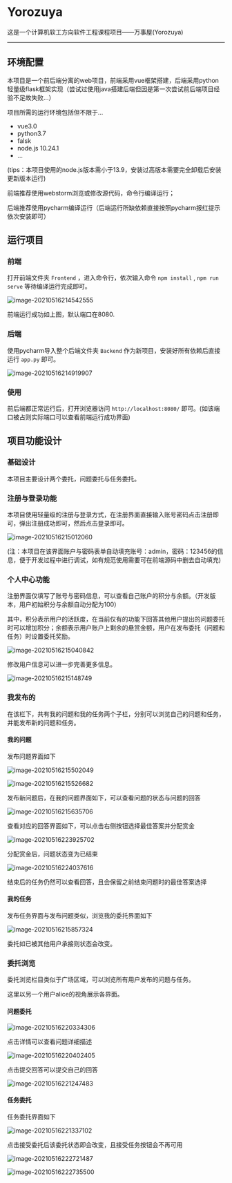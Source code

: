 # Yorozuya

这是一个计算机软工方向软件工程课程项目——万事屋(Yorozuya)

****

## 环境配置

本项目是一个前后端分离的web项目，前端采用vue框架搭建，后端采用python轻量级flask框架实现（尝试过使用java搭建后端但因是第一次尝试前后端项目经验不足故失败...）

项目所需的运行环境包括但不限于...

- vue3.0
- python3.7
- falsk
- node.js 10.24.1
- ...

(tips：本项目使用的node.js版本需小于13.9，安装过高版本需要完全卸载后安装更新版本运行)

前端推荐使用webstorm浏览或修改源代码，命令行编译运行；

后端推荐使用pycharm编译运行（后端运行所缺依赖直接按照pycharm报红提示依次安装即可）

## 运行项目

### 前端

打开前端文件夹 `Frontend` ，进入命令行，依次输入命令 `npm install` , `npm run serve` 等待编译运行完成即可。

![image-20210516214542555](C:\Users\Daisy\AppData\Roaming\Typora\typora-user-images\image-20210516214542555.png)

前端运行成功如上图，默认端口在8080.

### 后端

使用pycharm导入整个后端文件夹 `Backend` 作为新项目，安装好所有依赖后直接运行 `app.py` 即可。

![image-20210516214919907](C:\Users\Daisy\AppData\Roaming\Typora\typora-user-images\image-20210516214919907.png)

### 使用

前后端都正常运行后，打开浏览器访问 `http://localhost:8080/` 即可。(如该端口被占则实际端口可以查看前端运行成功界面)

## 项目功能设计

### 基础设计

本项目主要设计两个委托，问题委托与任务委托。

### 注册与登录功能

本项目使用轻量级的注册与登录方式，在注册界面直接输入账号密码点击注册即可，弹出注册成功即可，然后点击登录即可。

![image-20210516215012060](C:\Users\Daisy\AppData\Roaming\Typora\typora-user-images\image-20210516215012060.png)

(注：本项目在该界面账户与密码表单自动填充账号：admin，密码：123456的信息，便于开发过程中进行调试，如有规范使用需要可在前端源码中删去自动填充)

### 个人中心功能

注册界面仅填写了账号与密码信息，可以查看自己账户的积分与余额。（开发版本，用户初始积分与余额自动分配为100）

其中，积分表示用户的活跃度，在当前仅有的功能下回答其他用户提出的问题委托时可以增加积分；余额表示用户账户上剩余的悬赏金额，用户在发布委托（问题和任务）时设置委托奖励。

![image-20210516215040842](C:\Users\Daisy\AppData\Roaming\Typora\typora-user-images\image-20210516215040842.png)

修改用户信息可以进一步完善更多信息。

![image-20210516215148749](C:\Users\Daisy\AppData\Roaming\Typora\typora-user-images\image-20210516215148749.png)

### 我发布的

在该栏下，共有我的问题和我的任务两个子栏，分别可以浏览自己的问题和任务，并能发布新的问题和任务。

#### 我的问题

发布问题界面如下

![image-20210516215502049](C:\Users\Daisy\AppData\Roaming\Typora\typora-user-images\image-20210516215502049.png)

![image-20210516215526682](C:\Users\Daisy\AppData\Roaming\Typora\typora-user-images\image-20210516215526682.png)

发布新问题后，在我的问题界面如下，可以查看问题的状态与问题的回答

![image-20210516215635706](C:\Users\Daisy\AppData\Roaming\Typora\typora-user-images\image-20210516215635706.png)

查看对应的回答界面如下，可以点击右侧按钮选择最佳答案并分配赏金

![image-20210516223925702](C:\Users\Daisy\AppData\Roaming\Typora\typora-user-images\image-20210516223925702.png)

分配赏金后，问题状态变为已结束

![image-20210516224037616](C:\Users\Daisy\AppData\Roaming\Typora\typora-user-images\image-20210516224037616.png)

结束后的任务仍然可以查看回答，且会保留之前结束问题时的最佳答案选择

#### 我的任务

发布任务界面与发布问题类似，浏览我的委托界面如下

![image-20210516215857324](C:\Users\Daisy\AppData\Roaming\Typora\typora-user-images\image-20210516215857324.png)

委托如已被其他用户承接则状态会改变。

### 委托浏览

委托浏览栏目类似于广场区域，可以浏览所有用户发布的问题与任务。

这里以另一个用户alice的视角展示各界面。

#### 问题委托

![image-20210516220334306](C:\Users\Daisy\AppData\Roaming\Typora\typora-user-images\image-20210516220334306.png)

点击详情可以查看问题详细描述

![image-20210516220402405](C:\Users\Daisy\AppData\Roaming\Typora\typora-user-images\image-20210516220402405.png)

点击提交回答可以提交自己的回答

![image-20210516221247483](C:\Users\Daisy\AppData\Roaming\Typora\typora-user-images\image-20210516221247483.png)

#### 任务委托

任务委托界面如下

![image-20210516221337102](C:\Users\Daisy\AppData\Roaming\Typora\typora-user-images\image-20210516221337102.png)

点击接受委托后该委托状态即会改变，且接受任务按钮会不再可用

![image-20210516222721487](C:\Users\Daisy\AppData\Roaming\Typora\typora-user-images\image-20210516222721487.png)

![image-20210516222735500](C:\Users\Daisy\AppData\Roaming\Typora\typora-user-images\image-20210516222735500.png)

